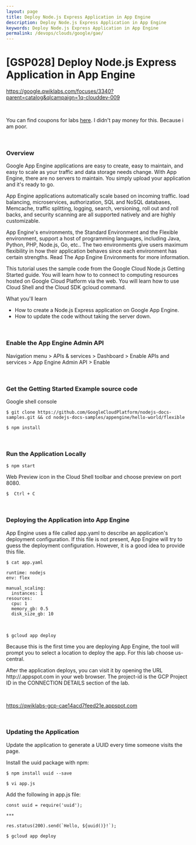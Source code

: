 ```yaml
---
layout: page
title: Deploy Node.js Express Application in App Engine
description: Deploy Node.js Express Application in App Engine
keywords: Deploy Node.js Express Application in App Engine
permalink: /devops/clouds/google/gae/
---
```


# [GSP028] Deploy Node.js Express Application in App Engine

https://google.qwiklabs.com/focuses/3340?parent=catalog&qlcampaign=1q-clouddev-009

<br/>

You can find coupons for labs <a href="https://medium.com/@sathishvj/qwiklabs-free-codes-gcp-and-aws-e40f3855ffdb" rel="nofollow">here</a>. I didn't pay money for this. Because i am poor.

<br/>

### Overview

Google App Engine applications are easy to create, easy to maintain, and easy to scale as your traffic and data storage needs change. With App Engine, there are no servers to maintain. You simply upload your application and it's ready to go.

App Engine applications automatically scale based on incoming traffic. load balancing, microservices, authorization, SQL and NoSQL databases, Memcache, traffic splitting, logging, search, versioning, roll out and roll backs, and security scanning are all supported natively and are highly customizable.

App Engine's environments, the Standard Environment and the Flexible environment, support a host of programming languages, including Java, Python, PHP, Node.js, Go, etc.. The two environments give users maximum flexibility in how their application behaves since each environment has certain strengths. Read The App Engine Environments for more information.

This tutorial uses the sample code from the Google Cloud Node.js Getting Started guide. You will learn how to to connect to computing resources hosted on Google Cloud Platform via the web. You will learn how to use Cloud Shell and the Cloud SDK gcloud command.

What you'll learn

- How to create a Node.js Express application on Google App Engine.
- How to update the code without taking the server down.

<br/>

### Enable the App Engine Admin API

Navigation menu > APIs & services > Dashboard > Enable APIs and services > App Engine Admin API > Enable

<br/>

### Get the Getting Started Example source code

Google shell console

    $ git clone https://github.com/GoogleCloudPlatform/nodejs-docs-samples.git && cd nodejs-docs-samples/appengine/hello-world/flexible

    $ npm install

<br/>

### Run the Application Locally

    $ npm start

Web Preview icon in the Cloud Shell toolbar and choose preview on port 8080.

    $  Ctrl + C

<br/>

### Deploying the Application into App Engine

App Engine uses a file called app.yaml to describe an application's deployment configuration. If this file is not present, App Engine will try to guess the deployment configuration. However, it is a good idea to provide this file.

    $ cat app.yaml

```
runtime: nodejs
env: flex

manual_scaling:
  instances: 1
resources:
  cpu: 1
  memory_gb: 0.5
  disk_size_gb: 10

```

<br/>

    $ gcloud app deploy

Because this is the first time you are deploying App Engine, the tool will prompt you to select a location to deploy the app. For this lab choose us-central.

After the application deploys, you can visit it by opening the URL http://<project-id>.appspot.com in your web browser. The project-id is the GCP Project ID in the CONNECTION DETAILS section of the lab.

<br/>

https://qwiklabs-gcp-cae14acd7feed21e.appspot.com

<br/>

### Updating the Application

Update the application to generate a UUID every time someone visits the page.

Install the uuid package with npm:

    $ npm install uuid --save

    $ vi app.js

Add the following in app.js file:

```
const uuid = require('uuid');

***

res.status(200).send(`Hello, ${uuid()}!`);
```

    $ gcloud app deploy
